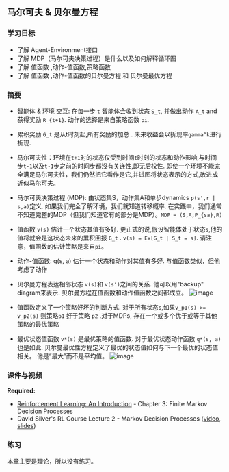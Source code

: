 ## 马尔可夫 & 贝尔曼方程

### 学习目标

- 了解 Agent-Environment接口
- 了解 MDP（马尔可夫决策过程）是什么以及如何解释循环图
- 了解 值函数 ,动作-值函数,策略函数 
- 了解 值函数 ,动作-值函数的贝尔曼方程 和 贝尔曼最优方程 

### 摘要

- 智能体 & 环境 交互: 在每一步 `t` 智能体会收到状态 `S_t`, 并做出动作 `A_t` and 获得奖励 `R_{t+1}`. 动作的选择是来自策略函数 `pi`.

- 累积奖励 `G_t` 是从t时刻起,所有奖励的加总 . 未来收益会以折现率`gamma^k`进行折现.
- 马尔可夫性：环境在`t+1`时的状态仅受到时间`t`时刻的状态和动作影响,与时间步`t-1`以及`t-1`步之前的时间步都沒有关连性,即无后校性. 即使一个环境不能完全满足马尔可夫性，我们仍然把它看作是它,并试图将状态表示的方式,改进成近似马尔可夫。
- 马尔可夫决策过程 (MDP): 由状态集S，动作集A和单步dynamics `p(s',r | s,a)`定义. 如果我们完全了解环境，我们就知道转移概率. 在实践中，我们通常不知道完整的MDP（但我们知道它有的部分是MDP）。`MDP = (S,A,P_{sa},R)`

- 值函数 `v(s)` 估计一个状态其值有多好. 更正式的说,假设智能体处于状态`s`,他的值将就会是这状态未来的累积回报 `G_t` . 
`v(s) = Ex[G_t | S_t = s]`. 请注意，值函数的估计策略是来自`pi`。
- 动作-值函数: q(s, a) 估计一个状态和动作对其值有多好. 与值函数类似，但他考虑了动作
- 贝尔曼方程表达相邻状态 `v(s)`和 `v(s')`之间的关系. 他可以用"backup" diagram来表示. 贝尔曼方程在值函数和动作值函数之间都成立。
![image](https://github.com/RonaldJEN/Reinforcement_Learning/blob/master/pic/贝尔曼方程.png)
- 值函数定义了一个策略好坏的判断方式. 对于所有状态s,如果`v_p1(s) >= v_p2(s)` 则策略`p1` 好于策略 `p2` .对于MDPs, 存在一个或多个优于或等于其他策略的最优策略
- 最优状态值函数 `v*(s)` 是最优策略的值函数. 对于最优状态动作函数 `q*(s, a)`也是如此. 贝尔曼最优性方程定义了最优的状态值如何与下一个最优的状态值相关。 他是“最大”而不是平均值。
![image](https://github.com/RonaldJEN/Reinforcement_Learning/blob/master/pic/贝尔曼最优方程.png)

### 课件与视频

**Required:**

- [Reinforcement Learning: An Introduction](http://incompleteideas.net/book/RLbook2018.pdf) - Chapter 3: Finite Markov Decision Processes
- David Silver's RL Course Lecture 2 - Markov Decision Processes ([video](https://www.youtube.com/watch?v=lfHX2hHRMVQ), [slides](http://www0.cs.ucl.ac.uk/staff/d.silver/web/Teaching_files/MDP.pdf))


### 练习

本章主要是理论，所以没有练习。
